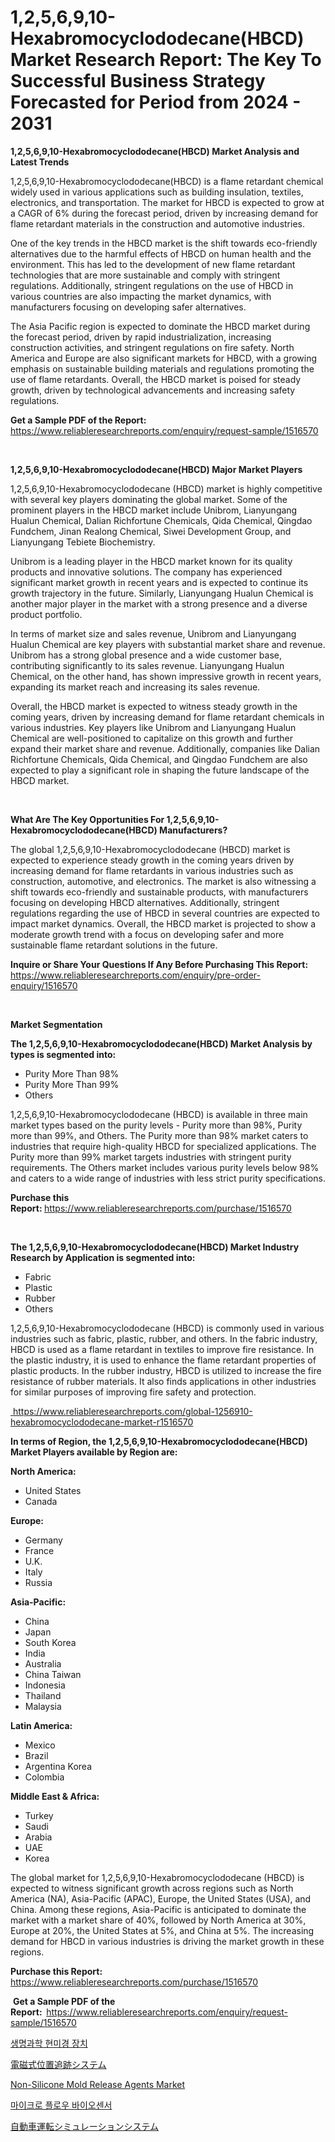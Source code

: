 <p><h1>1,2,5,6,9,10-Hexabromocyclododecane(HBCD) Market Research Report: The Key To Successful Business Strategy Forecasted for Period from 2024 - 2031</h1></p><p><strong>1,2,5,6,9,10-Hexabromocyclododecane(HBCD) Market Analysis and Latest Trends</strong></p>
<p><p>1,2,5,6,9,10-Hexabromocyclododecane(HBCD) is a flame retardant chemical widely used in various applications such as building insulation, textiles, electronics, and transportation. The market for HBCD is expected to grow at a CAGR of 6% during the forecast period, driven by increasing demand for flame retardant materials in the construction and automotive industries.</p><p>One of the key trends in the HBCD market is the shift towards eco-friendly alternatives due to the harmful effects of HBCD on human health and the environment. This has led to the development of new flame retardant technologies that are more sustainable and comply with stringent regulations. Additionally, stringent regulations on the use of HBCD in various countries are also impacting the market dynamics, with manufacturers focusing on developing safer alternatives.</p><p>The Asia Pacific region is expected to dominate the HBCD market during the forecast period, driven by rapid industrialization, increasing construction activities, and stringent regulations on fire safety. North America and Europe are also significant markets for HBCD, with a growing emphasis on sustainable building materials and regulations promoting the use of flame retardants. Overall, the HBCD market is poised for steady growth, driven by technological advancements and increasing safety regulations.</p></p>
<p><strong>Get a Sample PDF of the Report:&nbsp;</strong> <a href="https://www.reliableresearchreports.com/enquiry/request-sample/1516570">https://www.reliableresearchreports.com/enquiry/request-sample/1516570</a></p>
<p>&nbsp;</p>
<p><strong>1,2,5,6,9,10-Hexabromocyclododecane(HBCD) Major Market Players</strong></p>
<p><p>1,2,5,6,9,10-Hexabromocyclododecane (HBCD) market is highly competitive with several key players dominating the global market. Some of the prominent players in the HBCD market include Unibrom, Lianyungang Hualun Chemical, Dalian Richfortune Chemicals, Qida Chemical, Qingdao Fundchem, Jinan Realong Chemical, Siwei Development Group, and Lianyungang Tebiete Biochemistry.</p><p>Unibrom is a leading player in the HBCD market known for its quality products and innovative solutions. The company has experienced significant market growth in recent years and is expected to continue its growth trajectory in the future. Similarly, Lianyungang Hualun Chemical is another major player in the market with a strong presence and a diverse product portfolio.</p><p>In terms of market size and sales revenue, Unibrom and Lianyungang Hualun Chemical are key players with substantial market share and revenue. Unibrom has a strong global presence and a wide customer base, contributing significantly to its sales revenue. Lianyungang Hualun Chemical, on the other hand, has shown impressive growth in recent years, expanding its market reach and increasing its sales revenue.</p><p>Overall, the HBCD market is expected to witness steady growth in the coming years, driven by increasing demand for flame retardant chemicals in various industries. Key players like Unibrom and Lianyungang Hualun Chemical are well-positioned to capitalize on this growth and further expand their market share and revenue. Additionally, companies like Dalian Richfortune Chemicals, Qida Chemical, and Qingdao Fundchem are also expected to play a significant role in shaping the future landscape of the HBCD market.</p></p>
<p>&nbsp;</p>
<p><strong>What Are The Key Opportunities For 1,2,5,6,9,10-Hexabromocyclododecane(HBCD) Manufacturers?</strong></p>
<p><p>The global 1,2,5,6,9,10-Hexabromocyclododecane (HBCD) market is expected to experience steady growth in the coming years driven by increasing demand for flame retardants in various industries such as construction, automotive, and electronics. The market is also witnessing a shift towards eco-friendly and sustainable products, with manufacturers focusing on developing HBCD alternatives. Additionally, stringent regulations regarding the use of HBCD in several countries are expected to impact market dynamics. Overall, the HBCD market is projected to show a moderate growth trend with a focus on developing safer and more sustainable flame retardant solutions in the future.</p></p>
<p><strong>Inquire or Share Your Questions If Any Before Purchasing This Report:</strong> <a href="https://www.reliableresearchreports.com/enquiry/pre-order-enquiry/1516570">https://www.reliableresearchreports.com/enquiry/pre-order-enquiry/1516570</a></p>
<p>&nbsp;</p>
<p><strong>Market Segmentation</strong></p>
<p><strong>The 1,2,5,6,9,10-Hexabromocyclododecane(HBCD) Market Analysis by types is segmented into:</strong></p>
<p><ul><li>Purity More Than 98%</li><li>Purity More Than 99%</li><li>Others</li></ul></p>
<p><p>1,2,5,6,9,10-Hexabromocyclododecane (HBCD) is available in three main market types based on the purity levels - Purity more than 98%, Purity more than 99%, and Others. The Purity more than 98% market caters to industries that require high-quality HBCD for specialized applications. The Purity more than 99% market targets industries with stringent purity requirements. The Others market includes various purity levels below 98% and caters to a wide range of industries with less strict purity specifications.</p></p>
<p><strong>Purchase this Report:&nbsp;</strong><a href="https://www.reliableresearchreports.com/purchase/1516570">https://www.reliableresearchreports.com/purchase/1516570</a></p>
<p>&nbsp;</p>
<p><strong>The 1,2,5,6,9,10-Hexabromocyclododecane(HBCD) Market Industry Research by Application is segmented into:</strong></p>
<p><ul><li>Fabric</li><li>Plastic</li><li>Rubber</li><li>Others</li></ul></p>
<p><p>1,2,5,6,9,10-Hexabromocyclododecane (HBCD) is commonly used in various industries such as fabric, plastic, rubber, and others. In the fabric industry, HBCD is used as a flame retardant in textiles to improve fire resistance. In the plastic industry, it is used to enhance the flame retardant properties of plastic products. In the rubber industry, HBCD is utilized to increase the fire resistance of rubber materials. It also finds applications in other industries for similar purposes of improving fire safety and protection.</p></p>
<p><a href="https://www.reliableresearchreports.com/global-1256910-hexabromocyclododecane-market-r1516570">&nbsp;https://www.reliableresearchreports.com/global-1256910-hexabromocyclododecane-market-r1516570</a></p>
<p><strong>In terms of Region, the 1,2,5,6,9,10-Hexabromocyclododecane(HBCD) Market Players available by Region are:</strong></p>
<p>
    <p> <strong> North America: </strong>
        <ul>
            <li>United States</li>
            <li>Canada</li>
        </ul>
        </p> 
    <p> <strong> Europe: </strong>
        <ul>
            <li>Germany</li>
            <li>France</li>
            <li>U.K.</li>
            <li>Italy</li>
            <li>Russia</li>
        </ul>
        </p> 
    <p> <strong> Asia-Pacific: </strong>
        <ul>
            <li>China</li>
            <li>Japan</li>
            <li>South Korea</li>
            <li>India</li>
            <li>Australia</li>
            <li>China Taiwan</li>
            <li>Indonesia</li>
            <li>Thailand</li>
            <li>Malaysia</li>
        </ul>
        </p> 
    <p> <strong> Latin America: </strong>
        <ul>
            <li>Mexico</li>
            <li>Brazil</li>
            <li>Argentina Korea</li>
            <li>Colombia</li>
        </ul>
        </p> 
    <p> <strong> Middle East & Africa: </strong>
        <ul>
            <li>Turkey</li>
            <li>Saudi</li>
            <li>Arabia</li>
            <li>UAE</li>
            <li>Korea</li>
        </ul>
    </p>
    </p>
<p><p>The global market for 1,2,5,6,9,10-Hexabromocyclododecane (HBCD) is expected to witness significant growth across regions such as North America (NA), Asia-Pacific (APAC), Europe, the United States (USA), and China. Among these regions, Asia-Pacific is anticipated to dominate the market with a market share of 40%, followed by North America at 30%, Europe at 20%, the United States at 5%, and China at 5%. The increasing demand for HBCD in various industries is driving the market growth in these regions.</p></p>
<p><strong>Purchase this Report: </strong><a href="https://www.reliableresearchreports.com/purchase/1516570">https://www.reliableresearchreports.com/purchase/1516570</a></p>
<p>&nbsp;<strong>Get a Sample PDF of the Report:&nbsp;&nbsp;</strong><a href="https://www.reliableresearchreports.com/enquiry/request-sample/1516570">https://www.reliableresearchreports.com/enquiry/request-sample/1516570</a></p>
<p><strong></strong></p>
<p><p><a href="https://github.com/vsr06p4p49/Market-Research-Report-List-2/blob/main/6645111126550.md">생명과학 현미경 장치</a></p><p><a href="https://github.com/EstelWisozk1/Market-Research-Report-List-2/blob/main/3723344119224.md">電磁式位置追跡システム</a></p><p><a href="https://github.com/KeeganBarrows2023/Market-Research-Report-List-1/blob/main/non-silicone-mold-release-agents-market.md">Non-Silicone Mold Release Agents Market</a></p><p><a href="https://github.com/oajzkywllm460/Market-Research-Report-List-2/blob/main/2672434126549.md">마이크로 플로우 바이오센서</a></p><p><a href="https://github.com/lrlmopnhwd79300/Market-Research-Report-List-2/blob/main/2003242119223.md">自動車運転シミュレーションシステム</a></p></p>